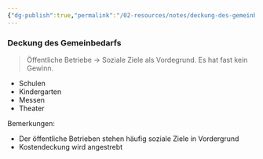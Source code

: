 ```yaml
---
{"dg-publish":true,"permalink":"/02-resources/notes/deckung-des-gemeinbedarfs/","tags":["wirtschaft/bwl"],"noteIcon":"","updated":"2025-10-29T12:59:04.872+01:00"}
---
```


### Deckung des Gemeinbedarfs 
> Öffentliche Betriebe -> Soziale Ziele als Vordegrund. Es hat fast kein Gewinn.

- Schulen
- Kindergarten
- Messen
- Theater

Bemerkungen:
- Der öffentliche Betrieben stehen häufig soziale Ziele in Vordergrund 
- Kostendeckung wird angestrebt

